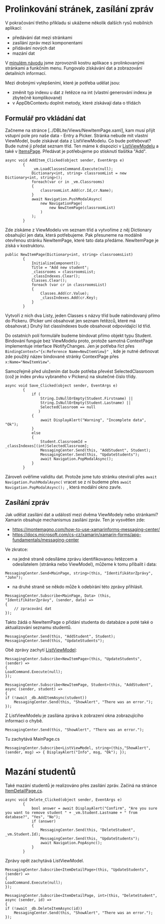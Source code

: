 # Prolinkování stránek, zasílání zpráv
V pokračování třetího příkladu si ukážeme několik dalších rysů mobilních aplikací:
- předávání dat mezi stránkami
- zasílání zpráv mezi komponentami
- přidávání nových dat
- mazání dat

V [minulém návodu](Guide1.md) jsme zprovoznili kostru aplikace s prolinkovanými stránkami a funkčním menu. Fungovalo získávání dat a zobrazování detailních informací.

Mezi drobnými vylepšeními, které je potřeba udělat jsou:
- změnit typ indexu u dat z řetězce na int (vlastní generování indexu je zbytečně komplikované)
- v AppDbContextu doplnit metody, které získávají data o třídách

## Formulář pro vkládání dat
Začneme na stránce [../DBLite/Views/NewItemPage.xaml], kam musí přijít vstupní pole pro naše data - Entry a Picker. Stránka nebude mít vlastní ViewModel, bude získávat data z ListViewModelu.
Co bude potřebovat? Bude nutné ji předat seznam tříd. Ten máme k dispozici v [ListViewModelu](../DBLite/ViewModels/ListViewModel.cs) a také v [ItemsPage](../DBLite/Views/ItemsPage.xaml). Předávat je potřebujeme po stisknutí tlašítka "Add".
````
async void AddItem_Clicked(object sender, EventArgs e)
        {
            _vm.LoadClassesCommand.Execute(null);
            Dictionary<int, string> classroomList = new Dictionary<int, string>();
            foreach(var cr in _vm.Classrooms)
            {
                classroomList.Add(cr.Id,cr.Name);
            }
            await Navigation.PushModalAsync(
                new NavigationPage(
                    new NewItemPage(classroomList)
                )
            );
        }
````
Zde získáme z ViewModelu vm seznam tříd a vytvoříme z něj Dictionary obsahující jen data, která potřebujeme. Pak přesuneme na modálně otevřenou stránku NewItemPage, které tato data předáme. NewItemPage je získá v kostruktoru.
````
public NewItemPage(Dictionary<int, string> classroomsList)
        {           
            InitializeComponent();
            Title = "Add new student";
            _classrooms = classroomsList;
            _classIndexes.Clear();
            Classes.Clear();
            foreach (var cr in classroomsList)
            {
                Classes.Add(cr.Value);
                _classIndexes.Add(cr.Key);
            }
        }
 ````
 Vytvoří z nich dva Listy, jeden Classes s názvy tříd bude nabindovaný přímo do Pickeru. (Picker umí obsahovat jen seznam řetězců, které má obsahovat.) Druhý list classIndexes bude obsahovat odpovídající Id tříd. 
 
 Do ostatních polí formuláře budeme bindovat přímo objekt typu Student. Bindování funguje bez ViewModelu proto, protože samotná ContextPage implementuje interface INotifyChanges. Jen je potřeba říct přes  ``BindingContext="{x:Reference Name=NewItemView}" ``, kde je nutné definovat zde použitý název bindované stránky ContextPage přes ``x:Name="NewItemView"``.
 
Samozřejmě před uložením dat bude potřeba převést SelectedClassroom (což je index prvku vybraného v Pickeru) na skutečné číslo třídy.
````
async void Save_Clicked(object sender, EventArgs e)
        {
            if (
                String.IsNullOrEmpty(Student.Firstname) || 
                String.IsNullOrEmpty(Student.Lastname) || 
                SelectedClassroom == null
               )
            {
                await DisplayAlert("Warning", "Incomplete data", "Ok");
            }
            else
            {
                Student.ClassroomId = _classIndexes[(int)SelectedClassroom];
                MessagingCenter.Send(this, "AddStudent", Student);
                MessagingCenter.Send(this, "UpdateStudents");
                await Navigation.PopModalAsync();
            }           
        }
````
Zároveň ověříme validitu dat. Protože jsme tuto stránku otevírali přes ``await Navigation.PushModalAsync(`` vracet se z ní budeme přes  ``await Navigation.PopModalAsync(); ``, která modální okno zavře. 

## Zasílání zpráv

Jak udělat zasílání dat a událostí mezi dvěma ViewModely nebo stránkami? Xamarin obsahuje mechanismus zasílání zpráv. Ten je vysvětlen zde:

- https://montemagno.com/how-to-use-xamarinforms-messaging-center/
- https://docs.microsoft.com/cs-cz/xamarin/xamarin-forms/app-fundamentals/messaging-center

Ve zkratce:
- na jedné straně odesíláme zprávu identifikovanou řetězcem a odesílatelem (stránka nebo ViewModel), můžeme k tomu přibalit i data:
````
MessagingCenter.Send<MainPage, string>(this, "IdentifikátorZprávy", "John");
````
- na druhé straně se někdo může k odebírání této zprávy přihlásit.
````
MessagingCenter.Subscribe<MainPage, Data> (this, "IdentifikátorZprávy", (sender, data) =>
{
    // zpracování dat
});
````
Takto žádá o NewItemPage o přidání studenta do databáze a poté také o aktualizování seznamu studentů.
````
MessagingCenter.Send(this, "AddStudent", Student);
MessagingCenter.Send(this, "UpdateStudents");
````

Obě zprávy zachytí [ListViewModel](../DBLite/ViewModels/ListViewModel.cs):
````
MessagingCenter.Subscribe<NewItemPage>(this, "UpdateStudents", (sender) =>
{
LoadCommand.Execute(null);
});

MessagingCenter.Subscribe<NewItemPage, Student>(this, "AddStudent", async (sender, student) =>
{
if (!await _db.AddItemAsync(student))
    MessagingCenter.Send(this, "ShowAlert", "There was an error.");
});
````

Z ListViewModelu je zasílána zpráva k zobrazení okna zobrazujícího informaci o chybě.
````
MessagingCenter.Send(this, "ShowAlert", "There was an error.");
````
Tu zachytává MainPage.cs
````
MessagingCenter.Subscribe<ListViewModel, string>(this,"ShowAlert", (sender, msg) => { DisplayAlert("Info", msg, "Ok"); });
````
# Mazání studentů
Také mazání studentů je realizováno přes zasílání zpráv. Začíná na stránce [ItemDetailPage.cs](../DBLite/Views/ItemDetailPage.cs).
````
async void Delete_Clicked(object sender, EventArgs e)
        {
            bool answer = await DisplayAlert("Confirm", "Are you sure you want to remove student " + _vm.Student.Lastname + " from database?", "Yes", "No");
            if (answer)
            {
                MessagingCenter.Send(this, "DeleteStudent", _vm.Student.Id);
                MessagingCenter.Send(this, "UpdateStudents");
                await Navigation.PopAsync();
            }
        }
````

Zprávy opět zachytává ListViewModel.
````
MessagingCenter.Subscribe<ItemDetailPage>(this, "UpdateStudents", (sender) =>
{
LoadCommand.Execute(null);
});
            
MessagingCenter.Subscribe<ItemDetailPage, int>(this, "DeleteStudent", async (sender, id) =>
{
if (!await _db.DeleteItemAsync(id))
    MessagingCenter.Send(this, "ShowAlert", "There was an error.");
});            
````
